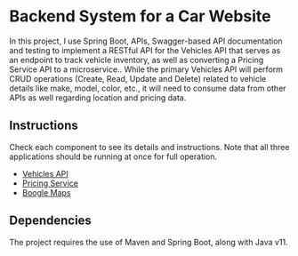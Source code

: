 # Backend System for a Car Website

In this project, I use Spring Boot, APIs, Swagger-based API documentation and testing to implement a RESTful API for the Vehicles API that serves as an endpoint to track vehicle inventory, as well as converting a Pricing Service API to a microservice.. While the primary Vehicles API will perform CRUD operations (Create, Read, Update and Delete) related to vehicle details like make, model, color, etc., it will need to consume data from other APIs as well regarding location and pricing data. 


## Instructions

Check each component to see its details and instructions. Note that all three applications
should be running at once for full operation.

- [Vehicles API](vehicles-api/README.md)
- [Pricing Service](pricing-service/README.md)
- [Boogle Maps](boogle-maps/README.md)

## Dependencies

The project requires the use of Maven and Spring Boot, along with Java v11.
